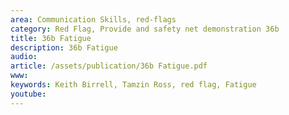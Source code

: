 ```yaml
---
area: Communication Skills, red-flags
category: Red Flag, Provide and safety net demonstration 36b
title: 36b Fatigue
description: 36b Fatigue
audio: 
article: /assets/publication/36b Fatigue.pdf
www: 
keywords: Keith Birrell, Tamzin Ross, red flag, Fatigue
youtube: 
--- 
```

